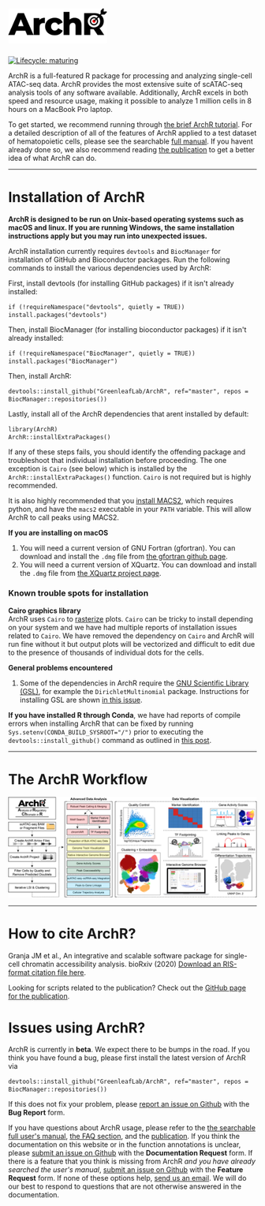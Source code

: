# <img src="man/figures/ArchR_Logo_Integrated.png" alt="" width="200" >

[![Lifecycle: maturing](https://img.shields.io/badge/lifecycle-maturing-blue.svg)](https://www.tidyverse.org/lifecycle/#maturing)

ArchR is a full-featured R package for processing and analyzing single-cell ATAC-seq data. ArchR provides the most extensive suite of scATAC-seq analysis tools of any software available. Additionally, ArchR excels in both speed and resource usage, making it possible to analyze 1 million cells in 8 hours on a MacBook Pro laptop.

To get started, we recommend running through [the brief ArchR tutorial](articles/Articles/tutorial.html). For a detailed description of all of the features of ArchR applied to a test dataset of hematopoietic cells, please see the searchable [full manual](bookdown/index.html). If you havent already done so, we also recommend reading [the publication](https://www.biorxiv.org/content/10.1101/2020.04.28.066498v1) to get a better idea of what ArchR can do.

<hr>

# Installation of ArchR

__ArchR is designed to be run on Unix-based operating systems such as macOS and linux. If you are running Windows, the same installation instructions apply but you may run into unexpected issues.__

ArchR installation currently requires `devtools` and `BiocManager` for installation of GitHub and Bioconductor packages. Run the following commands to install the various dependencies used by ArchR:

First, install devtools (for installing GitHub packages) if it isn't already installed:
```
if (!requireNamespace("devtools", quietly = TRUE)) install.packages("devtools")
```

Then, install BiocManager (for installing bioconductor packages) if it isn't already installed:
```
if (!requireNamespace("BiocManager", quietly = TRUE)) install.packages("BiocManager")
```

Then, install ArchR:
```
devtools::install_github("GreenleafLab/ArchR", ref="master", repos = BiocManager::repositories())
```

Lastly, install all of the ArchR dependencies that arent installed by default:
```
library(ArchR)
ArchR::installExtraPackages()
```

If any of these steps fails, you should identify the offending package and troubleshoot that individual installation before proceeding. The one exception is `Cairo` (see below) which is installed by the `ArchR::installExtraPackages()` function. `Cairo` is not required but is highly recommended.

It is also highly recommended that you [install MACS2](https://github.com/taoliu/MACS/blob/master/INSTALL.md), which requires python, and have the `macs2` executable in your `PATH` variable. This will allow ArchR to call peaks using MACS2.

__If you are installing on macOS__
<br>
1. You will need a current version of GNU Fortran (gfortran). You can download and install the `.dmg` file from [the gfortran github page](https://github.com/fxcoudert/gfortran-for-macOS/releases).
2. You will need a current version of XQuartz. You can download and install the `.dmg` file from [the XQuartz project page](https://www.xquartz.org/).


### Known trouble spots for installation
__Cairo graphics library__
<br>
ArchR uses `Cairo` to [rasterize](https://en.wikipedia.org/wiki/Rasterisation) plots. `Cairo` can be tricky to install depending on your system and we have had multiple reports of installation issues related to `Cairo`. We have removed the dependency on `Cairo` and ArchR will run fine without it but output plots will be vectorized and difficult to edit due to the presence of thousands of individual dots for the cells.

__General problems encountered__
<br>
1. Some of the dependencies in ArchR require the [GNU Scientific Library (GSL)](https://www.gnu.org/software/gsl/), for example the `DirichletMultinomial` package. Instructions for installing GSL are shown [in this issue](https://github.com/GreenleafLab/ArchR/issues/86). 

__If you have installed R through Conda__, we have had reports of compile errors when installing ArchR that can be fixed by running `Sys.setenv(CONDA_BUILD_SYSROOT="/")` prior to executing the `devtools::install_github()` command as outlined in [this post](https://stackoverflow.com/questions/53637414/conda-build-r-package-fails-at-c-compiler-issue-on-macos-mojave).

<hr>

# The ArchR Workflow

<img src="man/figures/ArchR_Workflow_Horizontal.png" alt="">

<hr>

# How to cite ArchR?

Granja JM et al., An integrative and scalable software package for single-cell chromatin accessibility analysis. bioRxiv (2020)
[Download an RIS-format citation file here](extras/ArchR_Citation.ris).

Looking for scripts related to the publication? Check out the [GitHub page for the publication](https://github.com/GreenleafLab/ArchR_2020).

# Issues using ArchR?

ArchR is currently in __beta__. We expect there to be bumps in the road. If you think you have found a bug, please first install the latest version of ArchR via
```{r}
devtools::install_github("GreenleafLab/ArchR", ref="master", repos = BiocManager::repositories())
```
If this does not fix your problem, please [report an issue on Github](https://github.com/GreenleafLab/ArchR/issues) with the __Bug Report__ form.

If you have questions about ArchR usage, please refer to the [the searchable full user's manual](https://www.archrproject.com/bookdown/index.html), [the FAQ section](https://www.archrproject.com/articles/Articles/faq.html), and the [publication](https://greenleaf.stanford.edu/assets/pdf/). If you think the documentation on this website or in the function annotations is unclear, please [submit an issue on Github](https://github.com/GreenleafLab/ArchR/issues) with the __Documentation Request__ form. If there is a feature that you think is missing from ArchR _and you have already searched the user's manual_, [submit an issue on Github](https://github.com/GreenleafLab/ArchR/issues) with the __Feature Request__ form. If none of these options help, [send us an email](mailto:archr.devs@gmail.com). We will do our best to respond to questions that are not otherwise answered in the documentation.


